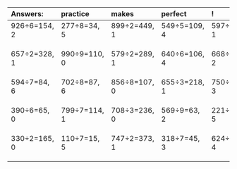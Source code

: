 | Answers: | practice | makes | perfect | ! |
| :--- | :--- | :--- | :--- | :--- |
| 926÷6=154, 2 | 277÷8=34, 5 | 899÷2=449, 1 | 549÷5=109, 4 | 597÷2=298, 1 | 
|   |   |   |   |   | 
|   |   |   |   |   | 
|   |   |   |   |   | 
| 657÷2=328, 1 | 990÷9=110, 0 | 579÷2=289, 1 | 640÷6=106, 4 | 668÷9=74, 2 | 
|   |   |   |   |   | 
|   |   |   |   |   | 
|   |   |   |   |   | 
| 594÷7=84, 6 | 702÷8=87, 6 | 856÷8=107, 0 | 655÷3=218, 1 | 750÷9=83, 3 | 
|   |   |   |   |   | 
|   |   |   |   |   | 
|   |   |   |   |   | 
| 390÷6=65, 0 | 799÷7=114, 1 | 708÷3=236, 0 | 569÷9=63, 2 | 221÷9=24, 5 | 
|   |   |   |   |   | 
|   |   |   |   |   | 
|   |   |   |   |   | 
| 330÷2=165, 0 | 110÷7=15, 5 | 747÷2=373, 1 | 318÷7=45, 3 | 624÷5=124, 4 | 
|   |   |   |   |   | 
|   |   |   |   |   | 
|   |   |   |   |   | 
